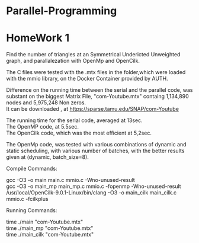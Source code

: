 # Parallel-Programming
# HomeWork 1
Find the number of triangles at an Symmetrical Undericted Unweighted graph, and parallalezation with OpenMp and OpenCilk.

The C files were tested with the .mtx files in the folder,which were loaded with the mmio library, on the Docker Container provided by AUTH.

Difference on the running time between the serial and the parallel code, was substant on the biggest Matrix File, "com-Youtube.mtx" containg 1,134,890 nodes and 5,975,248 Non zeros. <br />
It can be downloaded , at https://sparse.tamu.edu/SNAP/com-Youtube <br />

The running time for the serial code, averaged at 13sec. <br />
The OpenMP code, at 5.5sec. <br />
The OpenCilk code, which was the most efficient at 5,2sec. <br />

The OpenMp code, was tested with various combinations of dynamic and static scheduling, with various number of batches, with the better results given at (dynamic,  batch_size=8).
<br />

Compile Commands:

gcc -O3 -o main main.c mmio.c -Wno-unused-result <br />
gcc -O3 -o main_mp main_mp.c mmio.c -fopenmp -Wno-unused-result <br />
/usr/local/OpenCilk-9.0.1-Linux/bin/clang -O3 -o main_cilk main_cilk.c mmio.c -fcilkplus <br />

Running Commands:

time ./main "com-Youtube.mtx" <br />
time ./main_mp "com-Youtube.mtx" <br />
time ./main_cilk "com-Youtube.mtx" <br />


